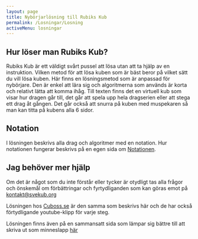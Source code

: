 ```yaml
---
layout: page
title: Nybörjarlösning till Rubiks Kub
permalink: /Losningar/Losning
activeMenu: losningar
---
```

## Hur löser man Rubiks Kub?
Rubiks Kub är ett väldigt svårt pussel att lösa utan att ta hjälp av en instruktion. Vilken metod för att lösa kuben som är bäst beror på vilket sätt du vill lösa kuben. Här finns en lösningsmetod som är anpassad för nybörjare. Den är enkel att lära sig och algoritmerna som används är korta och relativt lätta att komma ihåg. Till texten finns det en virtuell kub som visar hur dragen går till, det går att spela upp hela dragserien eller att stega ett drag åt gången. Det går också att snurra på kuben med muspekaren så man kan titta på kubens alla 6 sidor. 

## Notation
I lösningen beskrivs alla drag och algoritmer med en notation. Hur notationen fungerar beskrivs på en egen sida om [Notationen](/Losningar/Notation). 

## Jag behöver mer hjälp
Om det är något som du inte förstår eller tycker är otydligt tas alla frågor och önskemål om förbättringar och fyrtydliganden som kan göras emot på <a href="mailto:kontakt@svekub.org">kontakt@svekub.org</a>

Lösningen hos [Cuboss.se](http://www.cuboss.se/lar-dig-losa-rubiks-kub/) är den samma som beskrivs här och de har också förtydligande youtube-klipp för varje steg. 

Lösningen finns även på en sammansatt sida som lämpar sig bättre till att skriva ut som minneslapp [här](/Losningar/Losning/PrintLosning)
